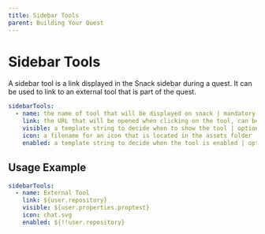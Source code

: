 ```yaml
---
title: Sidebar Tools
parent: Building Your Quest
---
```


# Sidebar Tools
A sidebar tool is a link displayed in the Snack sidebar during a quest. It can be used to link to an external tool that is part of the quest.

```yaml
sidebarTools:
  - name: the name of tool that will be displayed on snack | mandatory
    link: the URL that will be opened when clicking on the tool, can be a template string or a url | mandatory
    visible: a template string to decide when to show the tool | optional
    icon: a filename for an icon that is located in the assets folder | optional
    enabled: a template string to decide when the tool is enabled | optional
```
## Usage Example
```yaml
sidebarTools:
  - name: External Tool 
    link: ${user.repository} 
    visible: ${user.properties.proptest}
    icon: chat.svg 
    enabled: ${!!user.repository}
```
